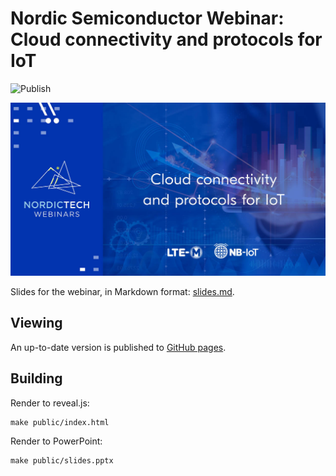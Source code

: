 # Nordic Semiconductor Webinar: Cloud connectivity and protocols for IoT

![Publish](https://github.com/coderbyheart/nordicwebinar2020/workflows/Publish/badge.svg?branch=saga)

[![Nordic Semiconductor Webinar: Cloud connectivity and protocols for IoT](./announcement.jpg)](https://webinars.nordicsemi.com/cloud-connectivity-and-protocols/join)

Slides for the webinar, in Markdown format: [slides.md](./slides.md).

## Viewing

An up-to-date version is published to
[GitHub pages](https://coderbyheart.github.io/nordicwebinar2020/index.html).

## Building

Render to reveal.js:

    make public/index.html

Render to PowerPoint:

    make public/slides.pptx

